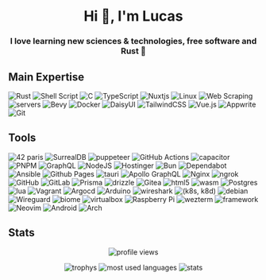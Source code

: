 <h1 align="center">Hi 👋, I'm Lucas</h1>
<h3 align="center">I love learning new sciences & technologies, free software and Rust 🦀</h3>

## Main Expertise

![Rust](https://img.shields.io/badge/Rust-000000?style=for-the-badge&logo=rust&logoColor=white)
![Shell Script](https://img.shields.io/badge/shell_script-%23121011.svg?style=for-the-badge&logo=gnu-bash&logoColor=white)
![C](https://img.shields.io/badge/c-%2300599C.svg?style=for-the-badge&logo=c&logoColor=white)
![TypeScript](https://img.shields.io/badge/typescript-%23007ACC.svg?style=for-the-badge&logo=typescript&logoColor=white)
![Nuxtjs](https://img.shields.io/badge/nuxt%20js-00C58E?style=for-the-badge&logo=nuxtdotjs&logoColor=white)
![Linux](https://img.shields.io/badge/Linux-FCC624?style=for-the-badge&logo=linux&logoColor=black)
![Web Scraping](https://img.shields.io/badge/Web_Scraping-E34F26?style=for-the-badge&logo=html5&logoColor=white)
![servers](https://img.shields.io/badge/Servers-654FF0?style=for-the-badge&logo=icloud&logoColor=white)
![Bevy](https://img.shields.io/badge/Bevy-232326?style=for-the-badge&logo=bevy&logoColor=white)
![Docker](https://img.shields.io/badge/docker-%230db7ed.svg?style=for-the-badge&logo=docker&logoColor=white)
![DaisyUI](https://img.shields.io/badge/daisyui-5A0EF8?style=for-the-badge&logo=daisyui&logoColor=white)
![TailwindCSS](https://img.shields.io/badge/tailwindcss-%2338B2AC.svg?style=for-the-badge&logo=tailwind-css&logoColor=white)
![Vue.js](https://img.shields.io/badge/vuejs-%2335495e.svg?style=for-the-badge&logo=vuedotjs&logoColor=%234FC08D)
![Appwrite](https://img.shields.io/badge/Appwrite-F02E65?style=for-the-badge&logo=Appwrite&logoColor=black)
![Git](https://img.shields.io/badge/git-%23F05033.svg?style=for-the-badge&logo=git&logoColor=white)

## Tools

![42 paris](https://img.shields.io/badge/42paris-000000?style=for-the-badge&logo=42&logoColor=white)
![SurrealDB](https://img.shields.io/badge/SurrealDB-FF00A0?style=for-the-badge&logo=surrealdb&logoColor=white)
![puppeteer](https://img.shields.io/badge/Puppeteer-40B5A4?style=for-the-badge&logo=Puppeteer&logoColor=white)
![GitHub Actions](https://img.shields.io/badge/github%20actions-%232671E5.svg?style=for-the-badge&logo=githubactions&logoColor=white)
![capacitor](https://img.shields.io/badge/Capacitor-119EFF?style=for-the-badge&logo=Capacitor&logoColor=white)
![PNPM](https://img.shields.io/badge/pnpm-%234a4a4a.svg?style=for-the-badge&logo=pnpm&logoColor=f69220)
![GraphQL](https://img.shields.io/badge/-GraphQL-E10098?style=for-the-badge&logo=graphql&logoColor=white)
![NodeJS](https://img.shields.io/badge/node.js-6DA55F?style=for-the-badge&logo=node.js&logoColor=white)
![Hostinger](https://img.shields.io/badge/Hostinger-673DE6?style=for-the-badge&logo=hostinger&logoColor=white)
![Bun](https://img.shields.io/badge/bun-282a36?style=for-the-badge&logo=bun&logoColor=fbf0df)
![Dependabot](https://img.shields.io/badge/dependabot-025E8C?style=for-the-badge&logo=dependabot&logoColor=white)
![Ansible](https://img.shields.io/badge/Ansible-000000?style=for-the-badge&logo=ansible&logoColor=white)
![Github Pages](https://img.shields.io/badge/github%20pages-121013?style=for-the-badge&logo=github&logoColor=white)
![tauri](https://img.shields.io/badge/Tauri-FFC131?style=for-the-badge&logo=Tauri&logoColor=white)
![Apollo GraphQL](https://img.shields.io/badge/Apollo%20GraphQL-311C87?&style=for-the-badge&logo=Apollo%20GraphQL&logoColor=white)
![Nginx](https://img.shields.io/badge/nginx-%23009639.svg?style=for-the-badge&logo=nginx&logoColor=white)
![ngrok](https://img.shields.io/badge/ngrok-140648?style=for-the-badge&logo=Ngrok&logoColor=white)
![GitHub](https://img.shields.io/badge/github-%23121011.svg?style=for-the-badge&logo=github&logoColor=white)
![GitLab](https://img.shields.io/badge/GitLab-330F63?style=for-the-badge&logo=gitlab&logoColor=white)
![Prisma](https://img.shields.io/badge/Prisma-3982CE?style=for-the-badge&logo=Prisma&logoColor=white)
![drizzle](https://img.shields.io/badge/drizzle-C5F74F?style=for-the-badge&logo=drizzle&logoColor=black)
![Gitea](https://img.shields.io/badge/Gitea-34495E?style=for-the-badge&logo=gitea&logoColor=5D9425)
![html5](https://img.shields.io/badge/HTML5-E34F26?style=for-the-badge&logo=html5&logoColor=white)
![wasm](https://img.shields.io/badge/WebAssembly-654FF0?style=for-the-badge&logo=WebAssembly&logoColor=white)
![Postgres](https://img.shields.io/badge/postgres-%23316192.svg?style=for-the-badge&logo=postgresql&logoColor=white)
![lua](https://img.shields.io/badge/Lua-2C2D72?style=for-the-badge&logo=lua&logoColor=white)
![Vagrant](https://img.shields.io/badge/vagrant-%231563FF.svg?style=for-the-badge&logo=vagrant&logoColor=white)
![Argocd](https://img.shields.io/badge/Argo%20CD-1e0b3e?style=for-the-badge&logo=argo&logoColor=#d16044)
![Arduino](https://img.shields.io/badge/Arduino-00979D?style=for-the-badge&logo=Arduino&logoColor=white)
![wireshark](https://img.shields.io/badge/Wireshark-1679A7?style=for-the-badge&logo=Wireshark&logoColor=white)
![(k8s, k8d)](https://img.shields.io/badge/kubernetes-%23326ce5.svg?style=for-the-badge&logo=kubernetes&logoColor=white)
![debian](https://img.shields.io/badge/Debian-A81D33?style=for-the-badge&logo=debian&logoColor=white)
![Wireguard](https://img.shields.io/badge/wireguard-%2388171A.svg?style=for-the-badge&logo=wireguard&logoColor=white)
![biome](https://img.shields.io/badge/biome-60a5fa?style=for-the-badge&logo=biome&logoColor=white)
![virtualbox](https://img.shields.io/badge/VirtualBox-21416b?style=for-the-badge&logo=VirtualBox&logoColor=white)
![Raspberry Pi](https://img.shields.io/badge/Raspberry%20Pi-A22846?style=for-the-badge&logo=Raspberry%20Pi&logoColor=white)
![wezterm](https://img.shields.io/badge/wezterm-4E49EE?style=for-the-badge&logo=wezterm&logoColor=white)
![framework](https://img.shields.io/badge/Framework-00000?style=for-the-badge&logo=framework&color=black)
![Neovim](https://img.shields.io/badge/NeoVim-%2357A143.svg?&style=for-the-badge&logo=neovim&logoColor=white)
![Android](https://img.shields.io/badge/Android-3DDC84?style=for-the-badge&logo=android&logoColor=white)
![Arch](https://img.shields.io/badge/Arch%20Linux-1793D1?logo=arch-linux&logoColor=fff&style=for-the-badge)

## Stats

<p align="center">
  <img align="center" src="https://komarev.com/ghpvc/?username=mirsella&color=32302F&style=for-the-badge" alt="profile views" />
</p>

<p align="center">
  <img src="https://github-profile-trophy.vercel.app/?username=mirsella&theme=gruvbox&rank=-C,-B&column=2" alt="trophys" />
  <img src="https://github-readme-stats.vercel.app/api/top-langs/?username=mirsella&langs_count=8&theme=gruvbox&layout=compact&hide=roff,html" alt="most used languages" />
  <img src="https://github-readme-stats.vercel.app/api?username=mirsella&show_icons=true&theme=gruvbox" alt="stats" />
</p>
